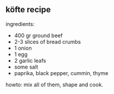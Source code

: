 ## köfte recipe

ingredients:

* 400 gr ground beef
* 2-3 slices of bread crumbs
* 1 onion
* 1 egg
* 2 garlic leafs
* some salt
* paprika, black pepper, cummin, thyme

howto: mix all of them, shape and cook.
